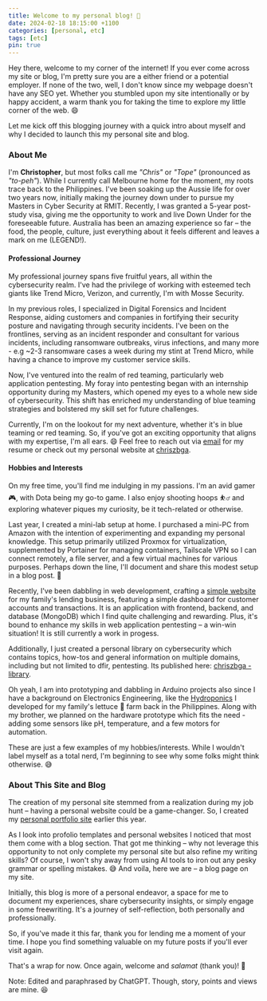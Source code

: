```yaml
---
title: Welcome to my personal blog! 👋
date: 2024-02-18 18:15:00 +1100
categories: [personal, etc]
tags: [etc]
pin: true
---
```


Hey there, welcome to my corner of the internet! If you ever come across my site or blog, I'm pretty sure you are a either friend or a potential employer. If none of the two, well, I don't know since my webpage doesn't have any SEO yet. Whether you stumbled upon my site intentionally or by happy accident, a warm thank you for taking the time to explore my little corner of the web. 😄

Let me kick off this blogging journey with a quick intro about myself and why I decided to launch this my personal site and blog.

### About Me

I'm **Christopher**, but most folks call me *"Chris"* or *"Tope"* (pronounced as *"to-peh"*). While I currently call Melbourne home for the moment, my roots trace back to the Philippines. I've been soaking up the Aussie life for over two years now, initially making the journey down under to pursue my Masters in Cyber Security at RMIT. Recently, I was granted a 5-year post-study visa, giving me the opportunity to work and live Down Under for the foreseeable future. Australia has been an amazing experience so far – the food, the people, culture, just everything about it feels different and leaves a mark on me (LEGEND!).

#### Professional Journey

My professional journey spans five fruitful years, all within the cybersecurity realm. I've had the privilege of working with esteemed tech giants like Trend Micro, Verizon, and currently, I'm with Mosse Security.

In my previous roles, I specialized in Digital Forensics and Incident Response, aiding customers and companies in fortifying their security posture and navigating through security incidents. I've been on the frontlines, serving as an incident responder and consultant for various incidents, including ransomware outbreaks, virus infections, and many more - e.g ~2-3 ransomware cases a week during my stint at Trend Micro, while having a chance to improve my customer service skills.

Now, I've ventured into the realm of red teaming, particularly web application pentesting. My foray into pentesting began with an internship opportunity during my Masters, which opened my eyes to a whole new side of cybersecurity. This shift has enriched my understanding of blue teaming strategies and bolstered my skill set for future challenges.

Currently, I'm on the lookout for my next adventure, whether it's in blue teaming or red teaming. So, if you've got an exciting opportunity that aligns with my expertise, I'm all ears. 😄 Feel free to reach out via [email](mailto:tope.in.au@gmail.com) for my resume or check out my personal website at [chriszbga](https://chriszbga.netlify.app/).

#### Hobbies and Interests

On my free time, you'll find me indulging in my passions. I'm an avid gamer 🎮, with Dota being my go-to game. I also enjoy shooting hoops ⛹️‍♂️ and exploring whatever piques my curiosity, be it tech-related or otherwise.

Last year, I created a mini-lab setup at home. I purchased a mini-PC from Amazon with the intention of experimenting and expanding my personal knowledge. This setup primarily utilized Proxmox for virtualization, supplemented by Portainer for managing containers, Tailscale VPN so I can connect remotely, a file server, and a few virtual machines for various purposes. Perhaps down the line, I'll document and share this modest setup in a blog post. 🤞

Recently, I've been dabbling in web development, crafting a [simple website](https://github.com/toff333/blving-nextjs) for my family's lending business, featuring a simple dashboard for customer accounts and transactions. It is an application with frontend, backend, and database (MongoDB) which I find quite challenging and rewarding. Plus, it's bound to enhance my skills in web application pentesting – a win-win situation! It is still currently a work in progess.

Additionally, I just created a personal library on cybersecurity which contains topics, how-tos and general information on multiple domains, including but not limited to dfir, pentesting. Its published here: [chriszbga - library](https://toff333.github.io/).

Oh yeah, I am into prototyping and dabbling in Arduino projects also since I have a background on Electronics Engineering, like the [Hydroponics](https://github.com/toff333/Hydroponics) I developed for my family's lettuce 🥬 farm back in the Philippines. Along with my brother, we planned on the hardware prototype which fits the need - adding some sensors like pH, temperature, and a few motors for automation.

These are just a few examples of my hobbies/interests. While I wouldn't label myself as a total nerd, I'm beginning to see why some folks might think otherwise. 😅

### About This Site and Blog

The creation of my personal site stemmed from a realization during my job hunt – having a personal website could be a game-changer. So, I created my [personal portfolio site](https://chriszbga.netlify.app/) earlier this year.

As I look into profolio templates and personal websites I noticed that most them come with a blog section. That got me thinking – why not leverage this opportunity to not only complete my personal site but also refine my writing skills? Of course, I won't shy away from using AI tools to iron out any pesky grammar or spelling mistakes. 😅 And voila, here we are – a blog page on my site.

Initially, this blog is more of a personal endeavor, a space for me to document my experiences, share cybersecurity insights, or simply engage in some freewriting. It's a journey of self-reflection, both personally and professionally.

So, if you've made it this far, thank you for lending me a moment of your time. I hope you find something valuable on my future posts if you'll ever visit again.

That's a wrap for now. Once again, welcome and *salamat* (thank you)! 👋

Note: Edited and paraphrased by ChatGPT. Though, story, points and views are mine. 😆